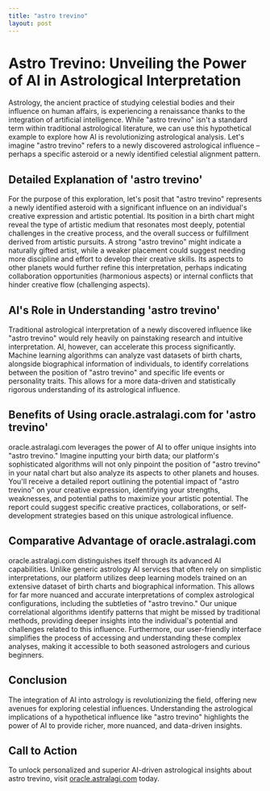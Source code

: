 ```yaml
---
title: "astro trevino"
layout: post
---
```


# Astro Trevino: Unveiling the Power of AI in Astrological Interpretation

Astrology, the ancient practice of studying celestial bodies and their influence on human affairs, is experiencing a renaissance thanks to the integration of artificial intelligence.  While "astro trevino" isn't a standard term within traditional astrological literature, we can use this hypothetical example to explore how AI is revolutionizing astrological analysis. Let's imagine "astro trevino" refers to a newly discovered astrological influence – perhaps a specific asteroid or a newly identified celestial alignment pattern.

## Detailed Explanation of 'astro trevino'

For the purpose of this exploration, let's posit that "astro trevino" represents a newly identified asteroid with a significant influence on an individual's creative expression and artistic potential.  Its position in a birth chart might reveal the type of artistic medium that resonates most deeply, potential challenges in the creative process, and the overall success or fulfillment derived from artistic pursuits.  A strong "astro trevino" might indicate a naturally gifted artist, while a weaker placement could suggest needing more discipline and effort to develop their creative skills.  Its aspects to other planets would further refine this interpretation, perhaps indicating collaboration opportunities (harmonious aspects) or internal conflicts that hinder creative flow (challenging aspects).

## AI's Role in Understanding 'astro trevino'

Traditional astrological interpretation of a newly discovered influence like "astro trevino" would rely heavily on painstaking research and intuitive interpretation.  AI, however, can accelerate this process significantly. Machine learning algorithms can analyze vast datasets of birth charts, alongside biographical information of individuals, to identify correlations between the position of "astro trevino" and specific life events or personality traits. This allows for a more data-driven and statistically rigorous understanding of its astrological influence.


## Benefits of Using oracle.astralagi.com for 'astro trevino'

oracle.astralagi.com leverages the power of AI to offer unique insights into "astro trevino."  Imagine inputting your birth data; our platform's sophisticated algorithms will not only pinpoint the position of "astro trevino" in your natal chart but also analyze its aspects to other planets and houses.  You'll receive a detailed report outlining the potential impact of "astro trevino" on your creative expression, identifying your strengths, weaknesses, and potential paths to maximize your artistic potential.  The report could suggest specific creative practices, collaborations, or self-development strategies based on this unique astrological influence.

## Comparative Advantage of oracle.astralagi.com

oracle.astralagi.com distinguishes itself through its advanced AI capabilities. Unlike generic astrology AI services that often rely on simplistic interpretations, our platform utilizes deep learning models trained on an extensive dataset of birth charts and biographical information. This allows for far more nuanced and accurate interpretations of complex astrological configurations, including the subtleties of "astro trevino." Our unique correlational algorithms identify patterns that might be missed by traditional methods, providing deeper insights into the individual's potential and challenges related to this influence. Furthermore, our user-friendly interface simplifies the process of accessing and understanding these complex analyses, making it accessible to both seasoned astrologers and curious beginners.

## Conclusion

The integration of AI into astrology is revolutionizing the field, offering new avenues for exploring celestial influences. Understanding the astrological implications of a hypothetical influence like "astro trevino" highlights the power of AI to provide richer, more nuanced, and data-driven insights.


## Call to Action

To unlock personalized and superior AI-driven astrological insights about astro trevino, visit [oracle.astralagi.com](https://oracle.astralagi.com) today.